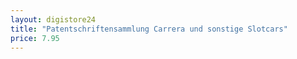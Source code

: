 ```yaml
---
layout: digistore24
title: "Patentschriftensammlung Carrera und sonstige Slotcars"
price: 7.95
---
```

